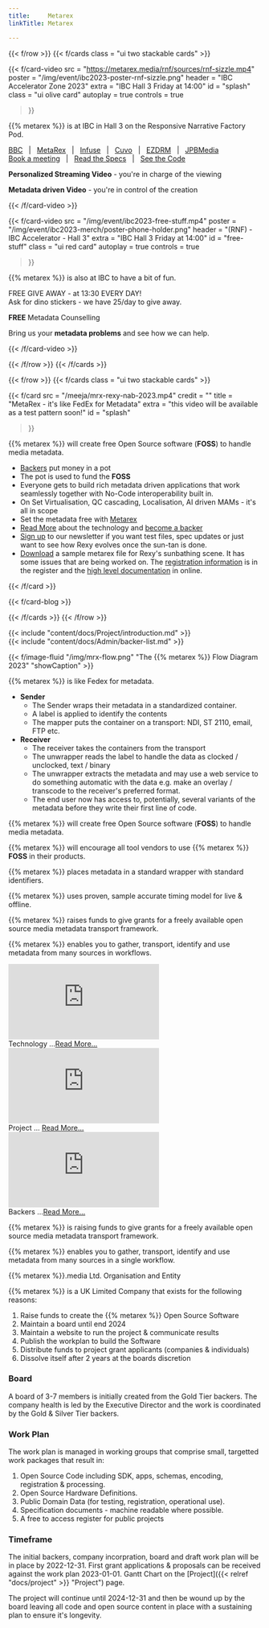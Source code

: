 ```yaml
---
title:     Metarex
linkTitle: Metarex

---
```

<!-- ###  Row boundary ##################################################### -->
{{< f/row                                                                    >}}
{{< f/cards class = "ui two stackable cards"                            >}}

<!-- --- card -------------------------------------------------------------  -->
{{< f/card-video
      src         =  "https://metarex.media/rnf/sources/rnf-sizzle.mp4"
      poster      =  "/img/event/ibc2023-poster-rnf-sizzle.png"
      header      =  "IBC Accelerator Zone 2023"
      extra       =  "IBC Hall 3 Friday at 14:00"
      id          =  "splash"
      class       = "ui olive card"
      autoplay  = true
      controls  = true
 >}}

{{% metarex %}} is at IBC in Hall 3 on the Responsive Narrative Factory Pod.

<div class="ui red message"><div class="header">
  <a href="https://www.bbc.co.uk/programmes/p0f8xhj4" target="_blank">BBC</a>
  &nbsp;&nbsp;|&nbsp;&nbsp;
  <a href="/"                                                        >MetaRex</a>
  &nbsp;&nbsp;|&nbsp;&nbsp;
  <a href="https://www.infuse.video/"                 target="_blank">Infuse</a>
  &nbsp;&nbsp;|&nbsp;&nbsp;
  <a href="https://www.cuvo.io"                       target="_blank">Cuvo</a>
  &nbsp;&nbsp;|&nbsp;&nbsp;
  <a href="https://www.ezdrm.com"                     target="_blank">EZDRM</a>
  &nbsp;&nbsp;|&nbsp;&nbsp;
  <a href="https://www.linkedin.com/in/bergerjoshua"  target="_blank">JPBMedia</a>
</div></div>
<div class="ui orange message">
  <a href="/meet"                                              >Book a meeting</a>
  &nbsp;&nbsp;|&nbsp;&nbsp;
  <a href="/docs/specifications/"                              >Read the Specs</a>
  &nbsp;&nbsp;|&nbsp;&nbsp;
  <a href="https://github.com/metarex-media/"  target="_blank">See the Code</a>
</div>
<div class="ui green message">
  <p><strong>Personalized Streaming Video</strong> - you're in charge of the viewing</p>
  <p><strong>Metadata driven Video</strong> - you're in control of the creation</p>
</div>

{{< /f/card-video >}}

<!-- --- card -------------------------------------------------------------  -->

{{< f/card-video
      src         =  "/img/event/ibc2023-free-stuff.mp4"
      poster      =  "/img/event/ibc2023-merch/poster-phone-holder.png"
      header      =  "(RNF) - IBC Accelerator - Hall 3"
      extra       =  "IBC Hall 3 Friday at 14:00"
      id          =  "free-stuff"
      class       =  "ui red card"
      autoplay  = true
      controls  = true
 >}}

{{% metarex %}} is also at IBC to have a bit of fun.

<div class="ui red message"><div class="header">FREE GIVE AWAY - at 13:30 EVERY DAY!</div></div>
<div class="ui orange message">Ask for dino stickers - we have 25/day to give away.</div>
<div class="ui green message">
  <p><strong>FREE</strong> Metadata Counselling</p>
  <p>Bring us your <strong>metadata problems</strong> and see how we can help.</p>
</div>

{{< /f/card-video >}}

{{< /f/row                                                                   >}}
{{< /f/cards                                                                  >}}

<!-- ###  Row boundary ##################################################### -->

{{< f/row                                                                    >}}
{{< f/cards class = "ui two stackable cards"                            >}}

<!-- --- card -------------------------------------------------------------  -->

{{< f/card
      src =  "/meeja/mrx-rexy-nab-2023.mp4"
      credit   =  ""
      title    =  "MetaRex - it's like FedEx for Metadata"
      extra    =  "this video will be available as a test pattern soon!"
      id       =  "splash"
 >}}

{{% metarex %}} will create free Open Source software (**FOSS**) to handle media
metadata.

* [Backers](/docs/project/backers) put money in a pot
* The pot is used to fund the **FOSS**
* Everyone gets to build rich metadata driven applications that work seamlessly
  together with No-Code interoperability built in.
* On Set Virtualisation, QC cascading, Localisation, AI driven MAMs - it's all
  in scope
* Set the metadata free with [Metarex](/contact)
* [Read More](/docs/technology/) about the technology and [become a
  backer](/docs/project/backers/)
* [Sign up](/contact) to our newsletter if you want test files, spec updates or
  just want to see how Rexy evolves once the sun-tan is done.
* [Download](/downloads/samples/rexy_sunbathe_mrx.zip) a sample metarex file for
  Rexy's sunbathing scene. It has some issues that are being worked on. The
  [registration information](/ui/reg/MRX.123.456.789.def) is in the register and
  the [high level documentation](ui/reg/) in online.

{{< /f/card >}}

<!-- --- card -------------------------------------------------------------  -->

{{< f/card-blog >}}

<!-- --- card -------------------------------------------------------------  -->

{{< /f/cards                                                                 >}}
{{< /f/row                                                                   >}}

<!-- ###  Row boundary ##################################################### -->
<!--  Introduction --------------------------------------------------------  -->

<div class="ui padded olive segment">
{{<   include    "content/docs/Project/introduction.md" >}}
</div>

<!-- ###  Row boundary ##################################################### -->
<!--  Backer List ---------------------------------------------------------  -->

<div class="ui padded olive segment">
{{<   include    "content/docs/Admin/backer-list.md" >}}
</div>

<!--  Flow chart ----------------------------------------------------------  -->

<div class="ui padded purple segment">

{{< f/image-fluid "/img/mrx-flow.png" "The {{% metarex %}} Flow Diagram 2023" "showCaption" >}}

{{% metarex %}} is like Fedex for metadata.

* **Sender**
  * The Sender wraps their metadata in a standardized container.
  * A label is applied to identify the contents
  * The mapper puts the container on a transport: NDI, ST 2110, email, FTP etc.
* **Receiver**
  * The receiver takes the containers from the transport
  * The unwrapper reads the label to handle the data as clocked / unclocked,
    text / binary
  * The unwrapper extracts the metadata and may use a web service to do something
    automatic with the data e.g. make an overlay / transcode to the receiver's
    preferred format.
  * The end user now has access to, potentially, several variants of the metadata
    before they write their first line of code.

</div>

<!--  Goals ---------------------------------------------------------------  -->

<div class="ui center aligned raised olive segment">

{{% metarex %}} will create free Open Source software (**FOSS**) to handle media metadata.

{{% metarex %}} will encourage all tool vendors to use {{% metarex %}} **FOSS** in their products.

{{% metarex %}} places metadata in a standard wrapper with standard identifiers.

{{% metarex %}} uses proven, sample accurate timing model for live & offline.

{{% metarex %}} raises funds to give grants for a freely available open source
  media metadata transport framework.

{{% metarex %}} enables you to gather, transport, identify and use metadata from
  many sources in workflows.
</div>

<!--  Videos --------------------------------------------------------------  -->

<div class="ui stackable horizontal segments">
  <div class="ui blue segment">
  <iframe src="https://player.vimeo.com/video/755662848?h=f9146636bd&autoplay=0&loop=0&quality=540p&responsive=1"
  title="Tech" frameborder="0" allow="autoplay; fullscreen; picture-in-picture" allowfullscreen></iframe>
  <div class="ui bottom attached message">Technology ...<a href="/docs/technology">Read More...</a></div>
  </div>
  <div class="ui purple segment">
    <iframe src="https://player.vimeo.com/video/754810227?h=f9146636bd&autoplay=0&loop=0&quality=540p&responsive=1"
  title="Tech" frameborder="0" allow="autoplay; fullscreen; picture-in-picture" allowfullscreen></iframe>
  <div class="ui bottom attached message">Project ... <a href="/docs/overview">Read More...</a></div>
  </div>
  <div class="ui olive segment">
    <iframe src="https://player.vimeo.com/video/755661985?h=f9146636bd&autoplay=0&loop=0&quality=540p&responsive=1"
  title="Tech" frameborder="0" allow="autoplay; fullscreen; picture-in-picture" allowfullscreen></iframe>

  <div class="ui bottom attached message">Backers ...<a href="/docs/project/backers">Read More...</a></div>
  </div>
</div>

<!--  ---------------------------------------------------------------------  -->

<div class="ui center aligned raised olive segment">

{{% metarex %}} is raising funds to give grants for a freely
available open source media metadata transport framework.

{{% metarex %}} enables you to gather, transport, identify and use metadata from
many sources in a single workflow.

</div>

<!--  ---------------------------------------------------------------------  -->

<div class="ui small purple segment">

<div class="ui center sligned purple message">
<div class="header"> {{% metarex %}}.media Ltd. Organisation and Entity</div>
</div>

{{% metarex %}} is a UK Limited Company that exists for the following
reasons:

1. Raise funds to create the {{% metarex %}} Open Source Software
2. Maintain a board until end 2024
3. Maintain a website to run the project & communicate results
4. Publish the workplan to build the Software
5. Distribute funds to project grant applicants (companies & individuals)
6. Dissolve itself after 2 years at the boards discretion

### Board

A board of 3-7 members is initially created from the Gold Tier backers. The
company health is led by the Executive Director and the work is coordinated
by the Gold & Silver Tier backers.

### Work Plan

The work plan is managed in working groups that comprise small, targetted work
packages that result in:

1. Open Source Code including SDK, apps, schemas, encoding, registration &
   processing.
1. Open Source Hardware Definitions.
1. Public Domain Data (for testing, registration, operational use).
1. Specification documents - machine readable where possible.
1. A free to access register for public projects

### Timeframe

The initial backers, company incorpration, board and draft work plan will be in
place by 2022-12-31. First grant applications & proposals can be received
against the work plan 2023-01-01. Gantt Chart on the
[Project]({{< relref "docs/project" >}} "Project")
page.

The project will continue until 2024-12-31 and then be wound up by the board
leaving all code and open source content in place with a sustaining plan to
ensure it's longevity.

</div>
